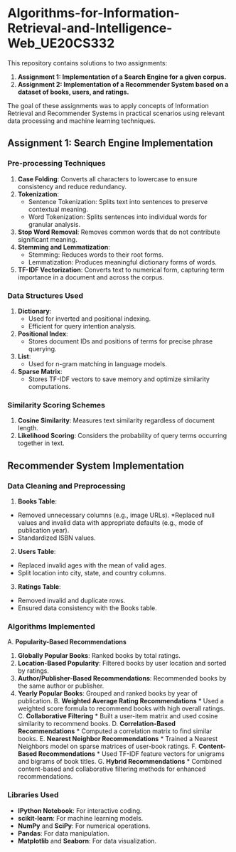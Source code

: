 # Algorithms-for-Information-Retrieval-and-Intelligence-Web_UE20CS332

This repository contains solutions to two assignments:

1. **Assignment 1: Implementation of a Search Engine for a given corpus.**
2. **Assignment 2: Implementation of a Recommender System based on a dataset of books, users, and ratings.**

The goal of these assignments was to apply concepts of Information Retrieval and Recommender Systems in practical scenarios using relevant data processing and machine learning techniques.

## Assignment 1: Search Engine Implementation
### Pre-processing Techniques
1. **Case Folding**: Converts all characters to lowercase to ensure consistency and reduce redundancy.
2. **Tokenization**:
    * Sentence Tokenization: Splits text into sentences to preserve contextual meaning.
    * Word Tokenization: Splits sentences into individual words for granular analysis.
3. **Stop Word Removal**: Removes common words that do not contribute significant meaning.
4. **Stemming and Lemmatization**:
    * Stemming: Reduces words to their root forms.
    * Lemmatization: Produces meaningful dictionary forms of words.
5. **TF-IDF Vectorization**: Converts text to numerical form, capturing term importance in a document and across the corpus.

### Data Structures Used
1. **Dictionary**:
    * Used for inverted and positional indexing.
    * Efficient for query intention analysis.
2. **Positional Index**:
    * Stores document IDs and positions of terms for precise phrase querying.
3. **List**:
    * Used for n-gram matching in language models.
4. **Sparse Matrix**:
    * Stores TF-IDF vectors to save memory and optimize similarity computations.

### Similarity Scoring Schemes
1. **Cosine Similarity**: Measures text similarity regardless of document length.
2. **Likelihood Scoring**: Considers the probability of query terms occurring together in text.


## Recommender System Implementation
### Data Cleaning and Preprocessing
1. **Books Table**:
* Removed unnecessary columns (e.g., image URLs).
*Replaced null values and invalid data with appropriate defaults (e.g., mode of publication year).
* Standardized ISBN values.
2. **Users Table**:
* Replaced invalid ages with the mean of valid ages.
* Split location into city, state, and country columns.
3. **Ratings Table**:
* Removed invalid and duplicate rows.
* Ensured data consistency with the Books table.

### Algorithms Implemented
A. **Popularity-Based Recommendations**
   1. **Globally Popular Books**: Ranked books by total ratings.
   2. **Location-Based Popularity**: Filtered books by user location and sorted by ratings.
   3. **Author/Publisher-Based Recommendations**: Recommended books by the same author or publisher.
   4. **Yearly Popular Books**: Grouped and ranked books by year of publication.
B. **Weighted Average Rating Recommendations**
    * Used a weighted score formula to recommend books with high overall ratings.
C. **Collaborative Filtering**
    * Built a user-item matrix and used cosine similarity to recommend books.
D. **Correlation-Based Recommendations**
    * Computed a correlation matrix to find similar books.
E. **Nearest Neighbor Recommendations**
    * Trained a Nearest Neighbors model on sparse matrices of user-book ratings.
F. **Content-Based Recommendations**
    * Used TF-IDF feature vectors for unigrams and bigrams of book titles.
G. **Hybrid Recommendations**
    * Combined content-based and collaborative filtering methods for enhanced recommendations.

### Libraries Used
* **IPython Notebook**: For interactive coding.
* **scikit-learn**: For machine learning models.
* **NumPy** and **SciPy**: For numerical operations.
* **Pandas**: For data manipulation.
* **Matplotlib** and **Seaborn**: For data visualization.
